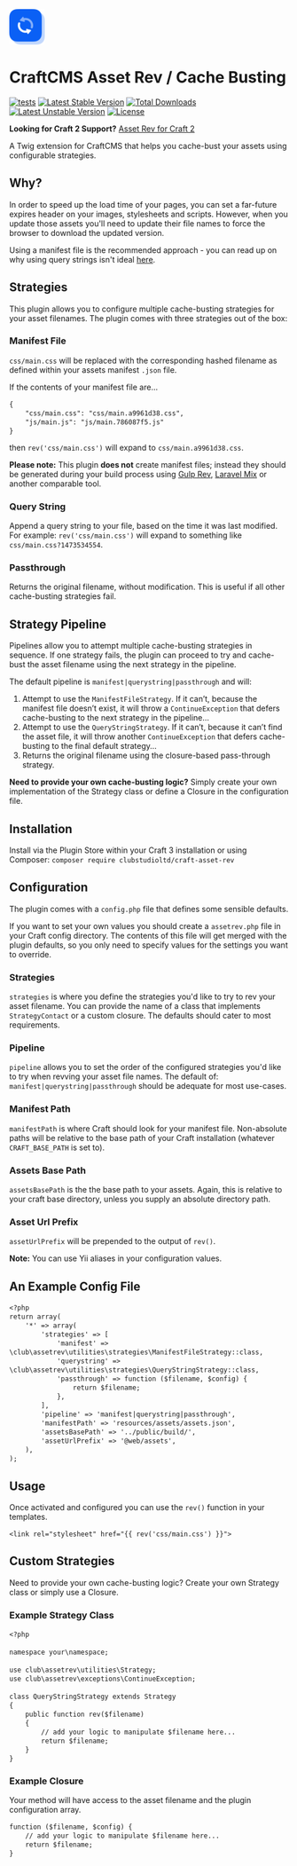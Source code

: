 <img src="./src/icon.svg" width="64">

# CraftCMS Asset Rev / Cache Busting
[![tests](https://github.com/clubstudioltd/craft-asset-rev/actions/workflows/tests.yml/badge.svg)](https://github.com/clubstudioltd/craft-asset-rev/actions/workflows/tests.yml)
[![Latest Stable Version](https://poser.pugx.org/clubstudioltd/craft-asset-rev/v/stable)](https://packagist.org/packages/clubstudioltd/craft-asset-rev)
[![Total Downloads](https://poser.pugx.org/clubstudioltd/craft-asset-rev/downloads)](https://packagist.org/packages/clubstudioltd/craft-asset-rev)
[![Latest Unstable Version](https://poser.pugx.org/clubstudioltd/craft-asset-rev/v/unstable)](https://packagist.org/packages/clubstudioltd/craft-asset-rev)
[![License](https://poser.pugx.org/clubstudioltd/craft-asset-rev/license)](https://packagist.org/packages/clubstudioltd/craft-asset-rev)

**Looking for Craft 2 Support?** [Asset Rev for Craft 2](https://github.com/clubstudioltd/craft-asset-rev/tree/v5)

A Twig extension for CraftCMS that helps you cache-bust your assets using configurable strategies.

## Why?
In order to speed up the load time of your pages, you can set a far-future expires header on your images, stylesheets and scripts. However, when you update those assets you'll need to update their file names to force the browser to download the updated version.

Using a manifest file is the recommended approach - you can read up on why using query strings isn't ideal [here](http://www.stevesouders.com/blog/2008/08/23/revving-filenames-dont-use-querystring/).

## Strategies
This plugin allows you to configure multiple cache-busting strategies for your asset filenames.  The plugin comes with three strategies out of the box:

### Manifest File
`css/main.css` will be replaced with the corresponding hashed filename as defined within your assets manifest `.json` file.

If the contents of your manifest file are...

```
{
    "css/main.css": "css/main.a9961d38.css",
    "js/main.js": "js/main.786087f5.js"
}
```

then `rev('css/main.css')` will expand to `css/main.a9961d38.css`.

**Please note:** This plugin __does not__ create manifest files; instead they should be generated during your build process using [Gulp Rev](https://github.com/sindresorhus/gulp-rev), [Laravel Mix](https://github.com/JeffreyWay/laravel-mix) or another comparable tool.

### Query String
Append a query string to your file, based on the time it was last modified. For example: `rev('css/main.css')` will expand to something like `css/main.css?1473534554`.

### Passthrough
Returns the original filename, without modification. This is useful if all other cache-busting strategies fail.

## Strategy Pipeline
Pipelines allow you to attempt multiple cache-busting strategies in sequence. If one strategy fails, the plugin can proceed to try and cache-bust the asset filename using the next strategy in the pipeline.

The default pipeline is `manifest|querystring|passthrough` and will:

1. Attempt to use the `ManifestFileStrategy`. If it can’t, because the manifest file doesn’t exist, it will throw a `ContinueException` that defers cache-busting to the next strategy in the pipeline…
2. Attempt to use the `QueryStringStrategy`. If it can’t, because it can’t find the asset file, it will throw another `ContinueException` that defers cache-busting to the final default strategy…
3. Returns the original filename using the closure-based pass-through strategy.

**Need to provide your own cache-busting logic?** Simply create your own implementation of the Strategy class or define a Closure in the configuration file.

## Installation
Install via the Plugin Store within your Craft 3 installation or using Composer: `composer require clubstudioltd/craft-asset-rev`

## Configuration
The plugin comes with a `config.php` file that defines some sensible defaults.

If you want to set your own values you should create a `assetrev.php` file in your Craft config directory. The contents of this file will get merged with the plugin defaults, so you only need to specify values for the settings you want to override.

### Strategies
`strategies` is where you define the strategies you'd like to try to rev your asset filename. You can provide the name of a class that implements `StrategyContact` or a custom closure. The defaults should cater to most requirements.

### Pipeline
`pipeline` allows you to set the order of the configured strategies you'd like to try when revving your asset file names. The default of: `manifest|querystring|passthrough` should be adequate for most use-cases.

### Manifest Path
`manifestPath` is where Craft should look for your manifest file. Non-absolute paths will be relative to the base path of your Craft installation (whatever `CRAFT_BASE_PATH` is set to).

### Assets Base Path
`assetsBasePath` is the the base path to your assets. Again, this is relative to your craft base directory, unless you supply an absolute directory path.

### Asset Url Prefix
`assetUrlPrefix` will be prepended to the output of `rev()`.

**Note:** You can use Yii aliases in your configuration values.

## An Example Config File
```
<?php
return array(
    '*' => array(
        'strategies' => [
            'manifest' => \club\assetrev\utilities\strategies\ManifestFileStrategy::class,
            'querystring' => \club\assetrev\utilities\strategies\QueryStringStrategy::class,
            'passthrough' => function ($filename, $config) {
                return $filename;
            },
        ],
        'pipeline' => 'manifest|querystring|passthrough',
        'manifestPath' => 'resources/assets/assets.json',
        'assetsBasePath' => '../public/build/',
        'assetUrlPrefix' => '@web/assets',
    ),
);
```

## Usage
Once activated and configured you can use the `rev()` function in your templates.

```
<link rel="stylesheet" href="{{ rev('css/main.css') }}">
```

## Custom Strategies
Need to provide your own cache-busting logic? Create your own Strategy class or simply use a Closure.

### Example Strategy Class
```
<?php

namespace your\namespace;

use club\assetrev\utilities\Strategy;
use club\assetrev\exceptions\ContinueException;

class QueryStringStrategy extends Strategy
{
    public function rev($filename)
    {
        // add your logic to manipulate $filename here...
        return $filename;
    }
}
```

### Example Closure
Your method will have access to the asset filename and the plugin configuration array.

```
function ($filename, $config) {
    // add your logic to manipulate $filename here...
    return $filename;
}
```
